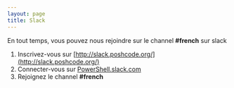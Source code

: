 ```yaml
---
layout: page
title: Slack
---
```


En tout temps, vous pouvez nous rejoindre sur le channel **#french** sur slack

1. Inscrivez-vous sur [http://slack.poshcode.org/](http://slack.poshcode.org/)
1. Connecter-vous sur [PowerShell.slack.com](https://powershell.slack.com/Slack)
1. Rejoignez le channel **#french**
